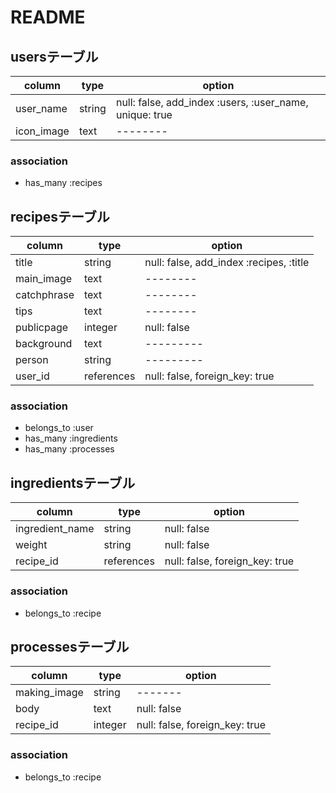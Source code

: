 # README

## usersテーブル

|column|type|option|
|--------|--------|--------|
|user_name|string|null: false, add_index :users, :user_name, unique: true|
|icon_image|text|--------|

### association

- has_many :recipes

## recipesテーブル

|column|type|option|
|--------|--------|--------|
|title|string|null: false, add_index :recipes, :title|
|main_image|text|--------|
|catchphrase|text|--------|
|tips|text|--------|
|publicpage|integer|null: false|
|background|text|---------|
|person|string|---------|
|user_id|references|null: false, foreign_key: true|

### association

- belongs_to :user
- has_many :ingredients
- has_many :processes

## ingredientsテーブル

|column|type|option|
|--------|--------|--------|
|ingredient_name|string|null: false|
|weight|string|null: false|
|recipe_id|references|null: false, foreign_key: true|

### association

- belongs_to :recipe

## processesテーブル

|column|type|option|
|--------|--------|--------|
|making_image|string|-------|
|body|text|null: false|
|recipe_id|integer|null: false, foreign_key: true|

### association

- belongs_to :recipe

